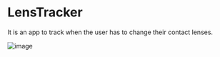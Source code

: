 # LensTracker

It is an app to track when the user has to change their contact lenses.

![image](https://github.com/pacsinta/LensTracker/assets/61376206/7337f8e7-c91b-45ed-b6b1-5a587c65caa2)
